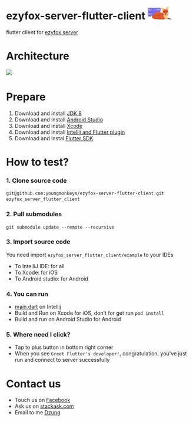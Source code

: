 # ezyfox-server-flutter-client <img src="https://github.com/youngmonkeys/ezyfox-server/blob/master/logo.png" width="64" />

flutter client for [ezyfox server](https://github.com/youngmonkeys/ezyfox-server)

# Architecture

<img src="https://raw.githubusercontent.com/youngmonkeys/ezyfox-server-flutter-client/master/images/flutter-sdk.png" />

# Prepare

1. Download and install [JDK 8](https://www.oracle.com/java/technologies/javase/javase-jdk8-downloads.html)
2. Download and install [Android Studio](https://developer.android.com/studio)
3. Download and install [Xcode](https://developer.apple.com/xcode/)
4. Download and install [Intellij and Flutter plugin](https://www.jetbrains.com/idea/download)
5. Download and instal [Flutter SDK](https://flutter.dev/docs/get-started/install)

# How to test?

### 1. Clone source code

```
git@github.com:youngmonkeys/ezyfox-server-flutter-client.git ezyfox_server_flutter_client
```

### 2. Pull submodules

```
git submodule update --remote --recursive
```

### 3. Import source code

You need import `ezyfox_server_flutter_client/example` to your IDEs

- To IntelliJ IDE: for all
- To Xcode: for iOS
- To Android studio: for Android

### 4. You can run

- [main.dart](https://github.com/youngmonkeys/ezyfox-server-flutter-client/blob/master/example/lib/main.dart) on Intellij
- Build and Run on Xcode for iOS, don't for get run `pod install`
- Build and run on Android Studio for Android

### 5. Where need I click?

- Tap to plus button in bottom right corner
- When you see `Greet Flutter's developer!`, congratulation, you've just run and connect to server successfully

# Contact us

- Touch us on [Facebook](https://www.facebook.com/youngmonkeys.org)
- Ask us on [stackask.com](https://stackask.com)
- Email to me [Dzung](mailto:itprono3@gmail.com)